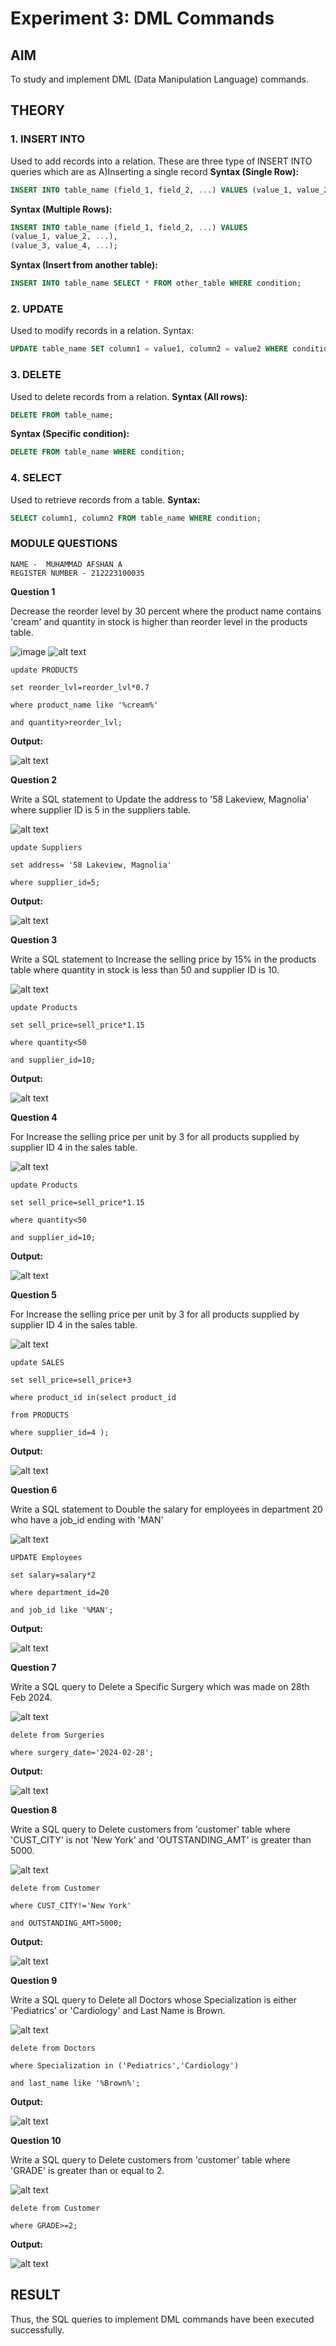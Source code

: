 # Experiment 3: DML Commands

## AIM
To study and implement DML (Data Manipulation Language) commands.

## THEORY

### 1. INSERT INTO
Used to add records into a relation.
These are three type of INSERT INTO queries which are as
A)Inserting a single record
**Syntax (Single Row):**
```sql
INSERT INTO table_name (field_1, field_2, ...) VALUES (value_1, value_2, ...);
```
**Syntax (Multiple Rows):**
```sql
INSERT INTO table_name (field_1, field_2, ...) VALUES
(value_1, value_2, ...),
(value_3, value_4, ...);
```
**Syntax (Insert from another table):**
```sql
INSERT INTO table_name SELECT * FROM other_table WHERE condition;
```
### 2. UPDATE
Used to modify records in a relation.
Syntax:
```sql
UPDATE table_name SET column1 = value1, column2 = value2 WHERE condition;
```
### 3. DELETE
Used to delete records from a relation.
**Syntax (All rows):**
```sql
DELETE FROM table_name;
```
**Syntax (Specific condition):**
```sql
DELETE FROM table_name WHERE condition;
```
### 4. SELECT
Used to retrieve records from a table.
**Syntax:**
```sql
SELECT column1, column2 FROM table_name WHERE condition;
```
### MODULE QUESTIONS
```
NAME -  MUHAMMAD AFSHAN A
REGISTER NUMBER - 212223100035
```
**Question 1**

Decrease the reorder level by 30 percent where the product name contains 'cream' and quantity in stock is higher than reorder level in the products table.

![image](https://github.com/user-attachments/assets/79220db3-9920-47ea-a448-c66e1fbeb949)
![alt text](image.png)
```
update PRODUCTS

set reorder_lvl=reorder_lvl*0.7

where product_name like '%cream%'

and quantity>reorder_lvl;
```

**Output:**

![alt text](image-1.png)

**Question 2**

Write a SQL statement to Update the address to '58 Lakeview, Magnolia' where supplier ID is 5 in the suppliers table.

![alt text](image-2.png)

```
update Suppliers

set address= '58 Lakeview, Magnolia'

where supplier_id=5;
```

**Output:**

![alt text](image-3.png)


**Question 3**

Write a SQL statement to Increase the selling price by 15% in the products table where quantity in stock is less than 50 and supplier ID is 10.

![alt text](image-4.png)

```
update Products

set sell_price=sell_price*1.15

where quantity<50

and supplier_id=10;
```

**Output:**

![alt text](image-5.png)

**Question 4**

For Increase the selling price per unit by 3 for all products supplied by supplier ID 4 in the sales table.

![alt text](image-6.png)

```
update Products

set sell_price=sell_price*1.15

where quantity<50

and supplier_id=10;
```

**Output:**

![alt text](image-7.png)

**Question 5**

For Increase the selling price per unit by 3 for all products supplied by supplier ID 4 in the sales table.

![alt text](image-8.png)

```
update SALES

set sell_price=sell_price+3

where product_id in(select product_id

from PRODUCTS

where supplier_id=4 );
```

**Output:**

![alt text](image-9.png)

**Question 6**

Write a SQL statement to Double the salary for employees in department 20 who have a job_id ending with 'MAN'

![alt text](image-10.png)

```
UPDATE Employees

set salary=salary*2

where department_id=20

and job_id like '%MAN';
```

**Output:**

![alt text](image-11.png)

**Question 7**

Write a SQL query to Delete a Specific Surgery which was made on 28th Feb 2024.

![alt text](image-12.png)

```
delete from Surgeries

where surgery_date='2024-02-28';
```

**Output:**

![alt text](image-13.png)

**Question 8**

Write a SQL query to Delete customers from 'customer' table where 'CUST_CITY' is not 'New York' and 'OUTSTANDING_AMT' is greater than 5000.

![alt text](image-14.png)

```
delete from Customer

where CUST_CITY!='New York'

and OUTSTANDING_AMT>5000;
```

**Output:**

![alt text](image-15.png)

**Question 9**

Write a SQL query to Delete all Doctors whose Specialization is either 'Pediatrics' or 'Cardiology' and Last Name is Brown.

![alt text](image-16.png)

```
delete from Doctors

where Specialization in ('Pediatrics','Cardiology')

and last_name like '%Brown%';
```

**Output:**

![alt text](image-17.png)

**Question 10**

Write a SQL query to Delete customers from 'customer' table where 'GRADE' is greater than or equal to 2.

![alt text](image-18.png)
```
delete from Customer

where GRADE>=2;
```

**Output:**

![alt text](image-19.png)

## RESULT
Thus, the SQL queries to implement DML commands have been executed successfully.
